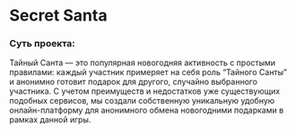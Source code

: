 # Secret Santa

### Суть проекта: 
Тайный Санта — это популярная новогодняя активность с простыми правилами: каждый участник примеряет на себя роль “Тайного Санты” и анонимно готовит подарок для другого, случайно выбранного участника.
C учетом преимуществ и недостатков уже существующих подобных сервисов, мы создали собственную уникальную удобную онлайн-платформу для анонимного обмена новогодними подарками в рамках данной игры. 